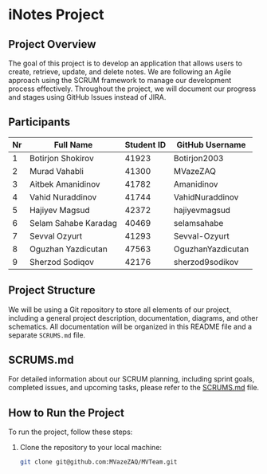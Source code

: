 # iNotes Project

## Project Overview
The goal of this project is to develop an application that allows users to create, retrieve, update, and delete notes. We are following an Agile approach using the SCRUM framework to manage our development process effectively. Throughout the project, we will document our progress and stages using GitHub Issues instead of JIRA.

## Participants

|Nr| Full Name              | Student ID | GitHub Username |
|--|------------------------|------------|------------------|
|1| Botirjon Shokirov   | 41923    | Botirjon2003     
|2| Murad Vahabli   | 41300     | MVazeZAQ         |
|3| Aitbek Amanidinov             | 41782     | Amanidinov       |
|4| Vahid Nuraddinov       | 41744     | VahidNuraddinov  |
|5| Hajiyev Magsud         | 42372     | hajiyevmagsud    |
|6| Selam Sahabe Karadag| 40469     | selamsahabe      |
|7| Sevval Ozyurt          | 41293     | Sevval-Ozyurt    |
| 8|Oguzhan Yazdicutan     | 47563     | OguzhanYazdicutan         |
| 9|Sherzod Sodiqov          | 42176     | sherzod9sodikov    |

## Project Structure
We will be using a Git repository to store all elements of our project, including a general project description, documentation, diagrams, and other schematics. All documentation will be organized in this README file and a separate `SCRUMS.md` file.

## SCRUMS.md
For detailed information about our SCRUM planning, including sprint goals, completed issues, and upcoming tasks, please refer to the [SCRUMS.md](./SCRUMS.md) file.

## How to Run the Project
To run the project, follow these steps:
1. Clone the repository to your local machine:
   ```bash
   git clone git@github.com:MVazeZAQ/MVTeam.git
